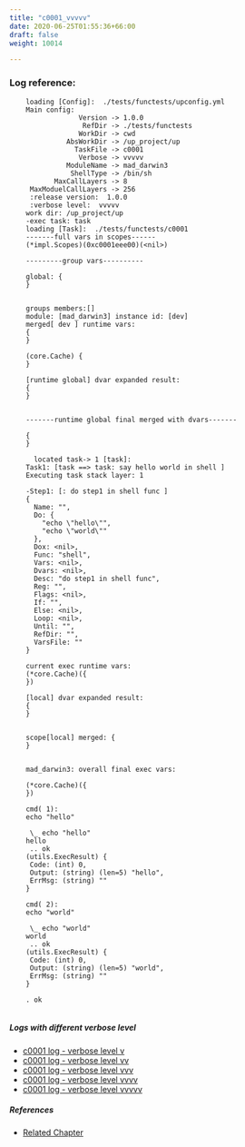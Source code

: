 ```yaml
---
title: "c0001_vvvvv"
date: 2020-06-25T01:55:36+66:00
draft: false
weight: 10014

---
```


### Log reference: <no value>

```
    loading [Config]:  ./tests/functests/upconfig.yml
    Main config:
                 Version -> 1.0.0
                  RefDir -> ./tests/functests
                 WorkDir -> cwd
              AbsWorkDir -> /up_project/up
                TaskFile -> c0001
                 Verbose -> vvvvv
              ModuleName -> mad_darwin3
               ShellType -> /bin/sh
           MaxCallLayers -> 8
     MaxModuelCallLayers -> 256
     :release version:  1.0.0
     :verbose level:  vvvvv
    work dir: /up_project/up
    -exec task: task
    loading [Task]:  ./tests/functests/c0001
    -------full vars in scopes------
    (*impl.Scopes)(0xc0001eee00)(<nil>)
    
    ---------group vars----------
    
    global: {
    }
    
    
    groups members:[]
    module: [mad_darwin3] instance id: [dev]
    merged[ dev ] runtime vars:
    {
    }
    
    (core.Cache) {
    }
    
    [runtime global] dvar expanded result:
    {
    }
    
    
    -------runtime global final merged with dvars-------
    
    {
    }
    
      located task-> 1 [task]: 
    Task1: [task ==> task: say hello world in shell ]
    Executing task stack layer: 1
    
    -Step1: [: do step1 in shell func ]
    {
      Name: "",
      Do: {
        "echo \"hello\"",
        "echo \"world\""
      },
      Dox: <nil>,
      Func: "shell",
      Vars: <nil>,
      Dvars: <nil>,
      Desc: "do step1 in shell func",
      Reg: "",
      Flags: <nil>,
      If: "",
      Else: <nil>,
      Loop: <nil>,
      Until: "",
      RefDir: "",
      VarsFile: ""
    }
    
    current exec runtime vars:
    (*core.Cache)({
    })
    
    [local] dvar expanded result:
    {
    }
    
    
    scope[local] merged: {
    }
    
    
    mad_darwin3: overall final exec vars:
    
    (*core.Cache)({
    })
    
    cmd( 1):
    echo "hello"
    
     \_ echo "hello"
    hello
     .. ok
    (utils.ExecResult) {
     Code: (int) 0,
     Output: (string) (len=5) "hello",
     ErrMsg: (string) ""
    }
    
    cmd( 2):
    echo "world"
    
     \_ echo "world"
    world
     .. ok
    (utils.ExecResult) {
     Code: (int) 0,
     Output: (string) (len=5) "world",
     ErrMsg: (string) ""
    }
    
    . ok
    
```

##### Logs with different verbose level
* [c0001 log - verbose level v](../../logs/c0001_v)
* [c0001 log - verbose level vv](../../logs/c0001_vv)
* [c0001 log - verbose level vvv](../../logs/c0001_vvv)
* [c0001 log - verbose level vvvv](../../logs/c0001_vvvv)
* [c0001 log - verbose level vvvvv](../../logs/c0001_vvvvv)

##### References
* [Related Chapter](../../quick-start/c0001)
